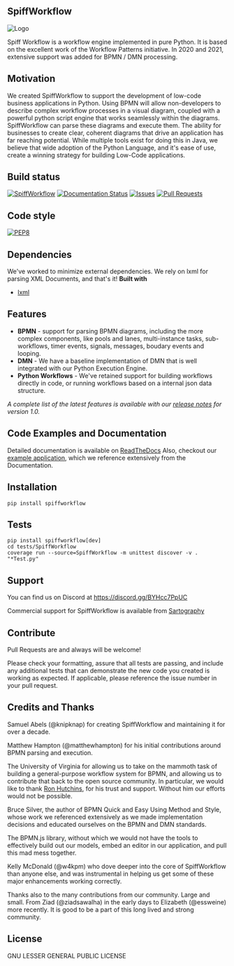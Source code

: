 ## SpiffWorkflow
![Logo](./graphics/logo_med.png)

Spiff Workflow is a workflow engine implemented in pure Python. It is based on
the excellent work of the Workflow Patterns initiative. In 2020 and 2021,
extensive support was added for BPMN / DMN processing.

## Motivation
We created SpiffWorkflow to support the development of low-code business
applications in Python.  Using BPMN will allow non-developers to describe
complex workflow processes in a visual diagram, coupled with a powerful python
script engine that works seamlessly within the diagrams.  SpiffWorkflow can parse
these diagrams and execute them.  The ability for businesses to create
clear, coherent diagrams that drive an application has far reaching potential.
While multiple tools exist for doing this in Java, we believe that wide
adoption of the Python Language, and it's ease of use, create a winning
strategy for building Low-Code applications.


## Build status
[![SpiffWorkflow](https://github.com/sartography/SpiffWorkflow/actions/workflows/tests.yaml/badge.svg)](https://github.com/sartography/SpiffWorkflow/actions/workflows/tests.yaml)
[![Documentation Status](https://readthedocs.org/projects/spiffworkflow/badge/?version=latest)](http://spiffworkflow.readthedocs.io/en/latest/?badge=latest)
[![Issues](https://img.shields.io/github/issues/sartography/spiffworkflow)](https://github.com/sartography/SpiffWorkflow/issues)
[![Pull Requests](https://img.shields.io/github/issues-pr/sartography/spiffworkflow)](https://github.com/sartography/SpiffWorkflow/pulls)

## Code style

[![PEP8](https://img.shields.io/badge/code%20style-pep8-orange.svg)](https://www.python.org/dev/peps/pep-0008/)


## Dependencies
We've worked to minimize external dependencies.  We rely on lxml for parsing
XML Documents, and that's it!
<b>Built with</b>
- [lxml](https://lxml.de/)

## Features
* __BPMN__ - support for parsing BPMN diagrams, including the more complex
components, like pools and lanes, multi-instance tasks, sub-workflows, timer
events, signals, messages, boudary events and looping.
* __DMN__ - We have a baseline implementation of DMN that is well integrated
with our Python Execution Engine.
* __Python Workflows__ - We've retained support for building workflows directly
in code, or running workflows based on a internal json data structure.

_A complete list of the latest features is available with our [release notes](https://github.com/sartography/SpiffWorkflow/releases/tag/1.0) for
version 1.0._

## Code Examples and Documentation
Detailed documentation is available on [ReadTheDocs](https://spiffworkflow.readthedocs.io/en/latest/)
Also, checkout our [example application](https://github.com/sartography/spiff-example-cli), which we
reference extensively from the Documentation.

## Installation
```
pip install spiffworkflow
```

## Tests
```
pip install spiffworkflow[dev]
cd tests/SpiffWorkflow
coverage run --source=SpiffWorkflow -m unittest discover -v . "*Test.py"
```

## Support
You can find us on Discord at https://discord.gg/BYHcc7PpUC

Commercial support for SpiffWorkflow is available from
[Sartography](https://sartography.com)

## Contribute
Pull Requests are and always will be welcome!

Please check your formatting, assure that all tests are passing, and include
any additional tests that can demonstrate the new code you created is working
as expected.  If applicable, please reference the issue number in your pull
request.

## Credits and Thanks

Samuel Abels (@knipknap) for creating SpiffWorkflow and maintaining it for over
a decade.

Matthew Hampton (@matthewhampton) for his initial contributions around BPMN
parsing and execution.

The University of Virginia for allowing us to take on the mammoth task of
building a general-purpose workflow system for BPMN, and allowing us to
contribute that back to the open source community. In particular, we would like
to thank [Ron Hutchins](https://www.linkedin.com/in/ron-hutchins-b19603123/),
for his trust and support.  Without him our efforts would not be possible.

Bruce Silver, the author of BPMN Quick and Easy Using Method and Style, whose
work we referenced extensively as we made implementation decisions and
educated ourselves on the BPMN and DMN standards.

The BPMN.js library, without which we would not have the tools to effectively
build out our models, embed an editor in our application, and pull this mad
mess together.

Kelly McDonald (@w4kpm) who dove deeper into the core of SpiffWorkflow than
anyone else, and was instrumental in helping us get some of these major
enhancements working correctly.

Thanks also to the many contributions from our community.  Large and small.
From Ziad (@ziadsawalha) in the early days to Elizabeth (@essweine) more
recently.  It is good to be a part of this long lived and strong
community.


## License
GNU LESSER GENERAL PUBLIC LICENSE
